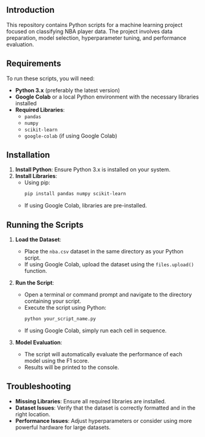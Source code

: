 



## Introduction

This repository contains Python scripts for a machine learning project focused on classifying NBA player data. The project involves data preparation, model selection, hyperparameter tuning, and performance evaluation.

## Requirements

To run these scripts, you will need:

- **Python 3.x** (preferably the latest version)
- **Google Colab** or a local Python environment with the necessary libraries installed
- **Required Libraries**:
  - `pandas`
  - `numpy`
  - `scikit-learn`
  - `google-colab` (if using Google Colab)

## Installation

1. **Install Python**: Ensure Python 3.x is installed on your system.
2. **Install Libraries**:
   - Using pip:
     ```bash
     pip install pandas numpy scikit-learn
     ```
   - If using Google Colab, libraries are pre-installed.

## Running the Scripts

1. **Load the Dataset**:
   - Place the `nba.csv` dataset in the same directory as your Python script.
   - If using Google Colab, upload the dataset using the `files.upload()` function.

2. **Run the Script**:
   - Open a terminal or command prompt and navigate to the directory containing your script.
   - Execute the script using Python:
     ```bash
     python your_script_name.py
     ```
   - If using Google Colab, simply run each cell in sequence.

3. **Model Evaluation**:
   - The script will automatically evaluate the performance of each model using the F1 score.
   - Results will be printed to the console.

## Troubleshooting

- **Missing Libraries**: Ensure all required libraries are installed.
- **Dataset Issues**: Verify that the dataset is correctly formatted and in the right location.
- **Performance Issues**: Adjust hyperparameters or consider using more powerful hardware for large datasets.

